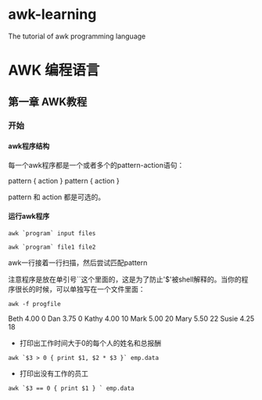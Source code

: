 # awk-learning
The tutorial of awk  programming language

# AWK 编程语言

## 第一章 AWK教程

### 开始

#### awk程序结构

每一个awk程序都是一个或者多个的pattern-action语句：

pattern { action }
pattern { action }

pattern 和 action 都是可选的。

#### 运行awk程序
```
awk `program` input files

awk `program` file1 file2
```

awk一行接着一行扫描，然后尝试匹配pattern

注意程序是放在单引号``这个里面的，这是为了防止'$'被shell解释的。当你的程序很长的时候，可以单独写在一个文件里面：
```
awk -f progfile
```

Beth 4.00 0
Dan 3.75 0
Kathy 4.00 10
Mark 5.00 20
Mary 5.50 22
Susie 4.25 18

- 打印出工作时间大于0的每个人的姓名和总报酬

```
awk `$3 > 0 { print $1, $2 * $3 }` emp.data
```

- 打印出没有工作的员工
```
awk `$3 == 0 { print $1 } ` emp.data
```